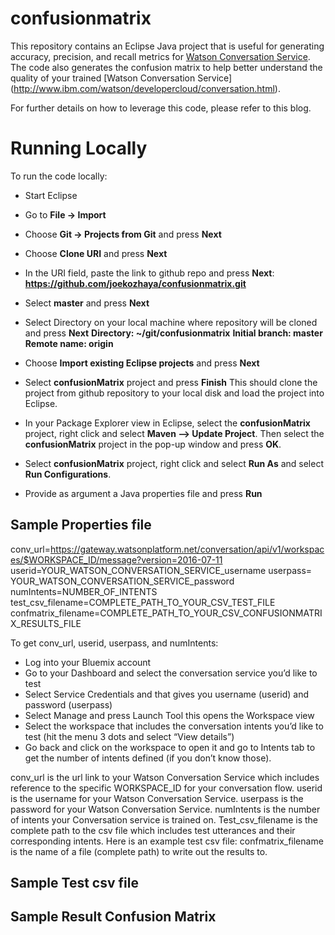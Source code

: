 # confusionmatrix
This repository contains an Eclipse Java project that is useful for generating accuracy, precision, and recall metrics 
for [Watson Conversation Service](http://www.ibm.com/watson/developercloud/conversation.html). The code also generates
the confusion matrix to help better understand the quality of your trained [Watson Conversation Service]
(http://www.ibm.com/watson/developercloud/conversation.html).

For further details on how to leverage this code, please refer to this blog.

# Running Locally
To run the code locally:
-	Start Eclipse
-	Go to **File -> Import**
-	Choose **Git -> Projects from Git** and press **Next**
-	Choose **Clone URI** and press **Next**
-	In the URI field, paste the link to github repo and press **Next**:
  **https://github.com/joekozhaya/confusionmatrix.git**
-	Select **master** and press **Next**
-	Select Directory on your local machine where repository will be cloned and press **Next**
  **Directory: ~/git/confusionmatrix**
  **Initial branch: master**
  **Remote name: origin**
-	Choose **Import existing Eclipse projects** and press **Next**
-	Select **confusionMatrix** project and press **Finish**
 This should clone the project from github repository to your local disk and load the project into Eclipse.
-	In your Package Explorer view in Eclipse, select the **confusionMatrix** project, right click and select 
  **Maven --> Update Project**. Then select the **confusionMatrix** project in the pop-up window and press **OK**.

-	Select **confusionMatrix** project, right click and select **Run As** and select **Run Configurations**. 
- Provide as argument a Java properties file and press **Run**

## Sample Properties file
conv_url=https://gateway.watsonplatform.net/conversation/api/v1/workspaces/$WORKSPACE_ID/message?version=2016-07-11
userid=YOUR_WATSON_CONVERSATION_SERVICE_username
userpass= YOUR_WATSON_CONVERSATION_SERVICE_password
numIntents=NUMBER_OF_INTENTS
test_csv_filename=COMPLETE_PATH_TO_YOUR_CSV_TEST_FILE
confmatrix_filename=COMPLETE_PATH_TO_YOUR_CSV_CONFUSIONMATRIX_RESULTS_FILE

To get conv_url, userid, userpass, and numIntents:
-	Log into your Bluemix account
-	Go to your Dashboard and select the conversation service you’d like to test
-	Select Service Credentials and that gives you username (userid) and password (userpass)
-	Select Manage and press Launch Tool  this opens the Workspace view
-	Select the workspace that includes the conversation intents you’d like to test (hit the menu 3 dots and select “View details”)
-	Go back and click on the workspace to open it and go to Intents tab to get the number of intents defined (if you don’t know those).

conv_url is the url link to your Watson Conversation Service which includes reference to the specific WORKSPACE_ID for your conversation flow.
userid is the username for your Watson Conversation Service.
userpass is the password for your Watson Conversation Service.
numIntents is the number of intents your Conversation service is trained on.
Test_csv_filename is the complete path to the csv file which includes test utterances and their corresponding intents. Here is an example test csv file:
confmatrix_filename is the name of a file (complete path) to write out the results to.

## Sample Test csv file

## Sample Result Confusion Matrix
